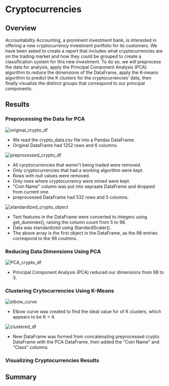 # Cryptocurrencies

## Overview
Accountability Accounting, a prominent investment bank, is interested in offering a new cryptocurrency investment portfolio for its customers. We have been asked to create a report that includes what cryptocurrencies are on the trading market and how they could be grouped to create a classification system for this new investment. To do so, we will preprocess the data for analysis, apply the Principal Component Analysis (PCA) algorithm to reduce the dimensions of the DataFrame, apply the K-means algorithm to predict the K clusters for the cryptocurrencies’ data, then finally visualize the distinct groups that correspond to our  principal components.

## Results

### Preprocessing the Data for PCA
![original_crypto_df](https://user-images.githubusercontent.com/99751636/177620366-25e8668e-a579-47a7-9f62-1dc2d2b2bd3c.png)

* We read the crypto_data.csv file into a Pandas DataFrame.
* Original DataFrame had 1252 rows and 6 columns.

![preprocessed_crypto_df](https://user-images.githubusercontent.com/99751636/177620591-15982b11-31c7-416e-bb5c-70c1f3b73b48.png)

* All cyrptocurrencies that weren't being traded were removed.
* Only cryptocurrencies that had a working algorithm were kept.
* Rows with null values were removed.
* Only rows where cryptocurrency were mined were kept.
* "Coin Name" column was put into sepraate DataFrame and dropped from current one.
* preprocessed DataFrame had 532 rows and 5 columns.

![standardized_crypto_object](https://user-images.githubusercontent.com/99751636/177621301-301430e6-8f48-4388-935b-9582006256fb.png)

* Text features in the DataFrame were converted to integers using get_dummies(), raising the column count from 5 to 98.
* Data was standardized using StandardScaler(). 
* The above array is the first object in the DataFrame, as the 98 entries correspond to the 98 coulmns.

### Reducing Data Dimensions Using PCA

![PCA_crypto_df](https://user-images.githubusercontent.com/99751636/177622027-46c95119-e21b-4451-97e4-2b391a71807e.png)

* Principal Component Analysis (PCA) reduced our dimensions from 98 to 3.

### Clustering Crytocurrencies Using K-Means

![elbow_curve](https://user-images.githubusercontent.com/99751636/177622484-bcd6812a-0546-4984-8adc-b7a91ab2839c.png)

* Elbow curve was created to find the ideal value for of K clusters, which appears to be K = 4.

![clustered_df](https://user-images.githubusercontent.com/99751636/177623162-f9d42997-10f3-4be1-96d6-69fd25035d8e.png)

* New DataFrame was formed from concatenating preprocessed crypto DataFrame with the PCA DataFrame, then added the "Coin Name" and "Class" columns.

### Visualizing Cryptocurrencies Results

## Summary
